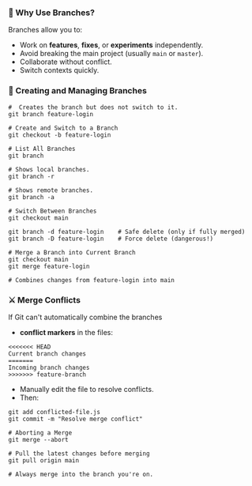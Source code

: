 ### 🧠 Why Use Branches?
Branches allow you to:
* Work on **features**, **fixes**, or **experiments** independently.
* Avoid breaking the main project (usually `main` or `master`).
* Collaborate without conflict.
* Switch contexts quickly.
### 🌱 Creating and Managing Branches
```
#  Creates the branch but does not switch to it.
git branch feature-login
```
```
# Create and Switch to a Branch
git checkout -b feature-login
```
```
# List All Branches
git branch
```
```
# Shows local branches.
git branch -r
```
```
# Shows remote branches.
git branch -a
```
```
# Switch Between Branches
git checkout main
```
```
git branch -d feature-login    # Safe delete (only if fully merged)
git branch -D feature-login    # Force delete (dangerous!)
```
```
# Merge a Branch into Current Branch
git checkout main
git merge feature-login

# Combines changes from feature-login into main
```
### ⚔️ Merge Conflicts
If Git can't automatically combine the branches
* **conflict markers** in the files:
```
<<<<<<< HEAD
Current branch changes
=======
Incoming branch changes
>>>>>>> feature-branch
```
* Manually edit the file to resolve conflicts.
* Then:
```
git add conflicted-file.js
git commit -m "Resolve merge conflict"
```
```
# Aborting a Merge
git merge --abort
```
```
# Pull the latest changes before merging
git pull origin main

# Always merge into the branch you're on.
```
